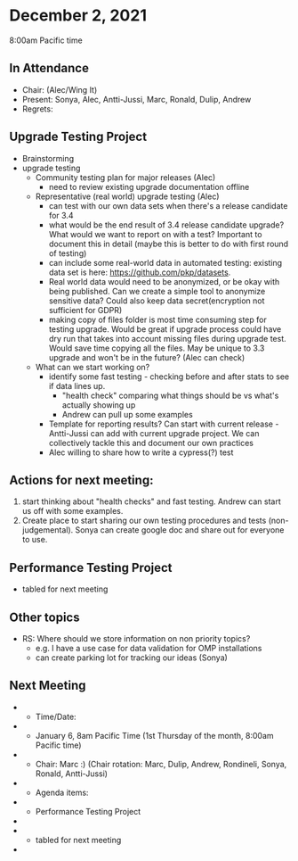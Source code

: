# December 2, 2021
8:00am Pacific time

In Attendance
-------------

- Chair: (Alec/Wing It) 
- Present: Sonya, Alec, Antti-Jussi, Marc, Ronald, Dulip, Andrew
- Regrets:

Upgrade Testing Project
-----------------------
- Brainstorming
- upgrade testing
    - Community testing plan for major releases (Alec)
        - need to review existing upgrade documentation offline
    - Representative (real world) upgrade testing (Alec)
        - can test with our own data sets when there's a release candidate for 3.4
        - what would be the end result of 3.4 release candidate upgrade? What would we want to report on with a test? Important to document this in detail (maybe this is better to do with first round of testing)
        - can include some real-world data in automated testing: existing data set is here: https://github.com/pkp/datasets. 
        - Real world data would need to be anonymized, or be okay with being published. Can we create a simple tool to anonymize sensitive data? Could also keep data secret(encryption  not sufficient for GDPR)
        - making copy of files folder is most time consuming step for testing upgrade. Would be great if upgrade process could have dry run that takes into account missing files during upgrade test. Would save time copying all the files. May be  unique to 3.3 upgrade and won't be in the future? (Alec can check)
    - What can we start working on?
        - identify some fast testing - checking before and after stats to see if data lines up. 
            - "health check" comparing what things should be vs what's actually showing up
            - Andrew can pull up some examples 
        - Template for reporting results? Can start with current release - Antti-Jussi can add with current upgrade project. We can collectively tackle this and document our own practices
        - Alec willing to share how to write a cypress(?) test 

Actions for next meeting:
---------------------------
1. start thinking about "health checks" and fast testing. Andrew can start us off with some examples. 
2. Create place to start sharing our own testing procedures and tests (non-judgemental). Sonya can create google doc and share out for everyone to use. 


Performance Testing Project
---------------------------
- tabled for next meeting

Other topics
------------
- RS: Where should we store information on non priority topics?
    - e.g. I have a use case for data validation for OMP installations
    - can create parking lot for tracking our ideas (Sonya)

Next Meeting
------------

* - Time/Date: 
* - January 6, 8am Pacific Time (1st Thursday of the month, 8:00am Pacific time)
* - Chair: Marc :) (Chair rotation: Marc, Dulip, Andrew, Rondineli, Sonya, Ronald, Antti-Jussi)
* - Agenda items:
* - Performance Testing Project
* 
* - tabled for next meeting
* 
